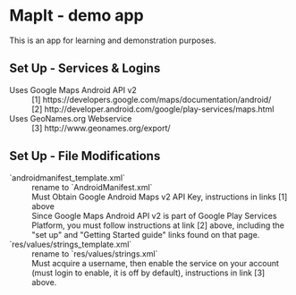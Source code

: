 # MapIt - demo app 

This is an app for learning and demonstration purposes.

Set Up - Services & Logins
--------------------------------------
<dl>
  <dt>Uses Google Maps Android API v2</dt>
  <dd>[1] https://developers.google.com/maps/documentation/android/</dd>
  <dd>[2] http://developer.android.com/google/play-services/maps.html</dd>
  <dt>Uses GeoNames.org Webservice</dt>
  <dd>[3] http://www.geonames.org/export/</dd>
</dl>

Set Up - File Modifications
---------------------------
<dl>
  <dt>`androidmanifest_template.xml`</dt>
  <dd>rename to `AndroidManifest.xml`</dd>
  <dd>Must Obtain Google Android Maps v2 API Key, instructions in links [1] above</dd>
  <dd>Since Google Maps Android API v2 is part of Google Play Services Platform, you must follow instructions at link [2] above, including the "set up" and "Getting Started guide" links found on that page.</dd>
  <dt>`res/values/strings_template.xml`</dt>
  <dd>rename to `res/values/strings.xml`</dd>
  <dd>Must acquire a username, then enable the service on your account (must login to enable, it is off by default), instructions in link [3] above.</dd>
</dl>